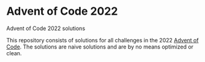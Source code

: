 # Advent of Code 2022
Advent of Code 2022 solutions

This repository consists of solutions for all challenges in the 2022 [Advent of Code](https://adventofcode.com/).
The solutions are naive solutions and are by no means optimized or clean.
